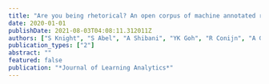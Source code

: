 ```yaml
---
title: "Are you being rhetorical? An open corpus of machine annotated rhetorical moves"
date: 2020-01-01
publishDate: 2021-08-03T04:08:11.312011Z
authors: ["S Knight", "S Abel", "A Shibani", "YK Goh", "R Conijn", "A Gibson", "S Vajjala", " ..."]
publication_types: ["2"]
abstract: ""
featured: false
publication: "*Journal of Learning Analytics*"
---
```


